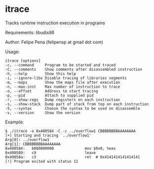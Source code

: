 itrace
======

Tracks runtime instruction execution in programs

Requirements: libudis86

Author: Felipe Pena (felipensp at gmail dot com)


Usage:
```
itrace [options]
-c, --command     Program to be started and traced
-C, --comments    Show comments after disassembled instruction
-h, --help        Show this help
-i, --ignore-libs Disable tracing of libraries segments
-m, --maps        Show the maps file after execution
-n, --max-inst    Max number of instruction to trace
-o, --offset      Address to start tracing
-p, --pid         Attach to supplied pid
-r, --show-regs   Dump registers on each instruction
-s, --show-stack  Dump part of stack from top on each instruction
-S, --syntax      Choose the syntax to be used on disassemble
-v, --version     Show the version
```

Example:

```
$ ./itrace -o 0x400584 -C -c ../overflow1 CBBBBBBBBAAAAAAAA
[+] Starting and tracing `../overflow1'
Arg[0]: ../overflow1
Arg[1]: CBBBBBBBBAAAAAAAA
0x400584:	b800000000          	mov $0x0, %eax
0x400589:	c9                  	leave
0x40058a:	c3                  	ret  # 0x4141414141414141
[!] Program exited with status 11
```
